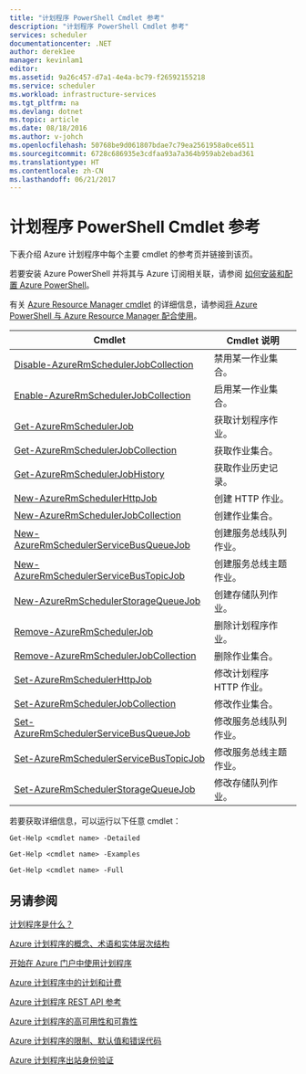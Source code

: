```yaml
---
title: "计划程序 PowerShell Cmdlet 参考"
description: "计划程序 PowerShell Cmdlet 参考"
services: scheduler
documentationcenter: .NET
author: derek1ee
manager: kevinlam1
editor: 
ms.assetid: 9a26c457-d7a1-4e4a-bc79-f26592155218
ms.service: scheduler
ms.workload: infrastructure-services
ms.tgt_pltfrm: na
ms.devlang: dotnet
ms.topic: article
ms.date: 08/18/2016
ms.author: v-johch
ms.openlocfilehash: 50768be9d061807bdae7c79ea2561958a0ce6511
ms.sourcegitcommit: 6728c686935e3cdfaa93a7a364b959ab2ebad361
ms.translationtype: HT
ms.contentlocale: zh-CN
ms.lasthandoff: 06/21/2017
---
```

# 计划程序 PowerShell Cmdlet 参考
<a id="scheduler-powershell-cmdlets-reference" class="xliff"></a>
下表介绍 Azure 计划程序中每个主要 cmdlet 的参考页并链接到该页。

若要安装 Azure PowerShell 并将其与 Azure 订阅相关联，请参阅 [如何安装和配置 Azure PowerShell](https://docs.microsoft.com/powershell/azure/overview)。 

有关 [Azure Resource Manager cmdlet](https://docs.microsoft.com/powershell/azure/overview) 的详细信息，请参阅[将 Azure PowerShell 与 Azure Resource Manager 配合使用](../powershell-azure-resource-manager.md)。

| Cmdlet | Cmdlet 说明 |
| --- | --- |
| [Disable-AzureRmSchedulerJobCollection](https://docs.microsoft.com/powershell/module/azurerm.scheduler/disable-azurermschedulerjobcollection) |禁用某一作业集合。 |
| [Enable-AzureRmSchedulerJobCollection](https://docs.microsoft.com/powershell/module/azurerm.scheduler/enable-azurermschedulerjobcollection) |启用某一作业集合。 |
| [Get-AzureRmSchedulerJob](https://docs.microsoft.com/powershell/module/azurerm.scheduler/get-azurermschedulerjob) |获取计划程序作业。 |
| [Get-AzureRmSchedulerJobCollection](https://docs.microsoft.com/powershell/module/azurerm.scheduler/get-azurermschedulerjobcollection) |获取作业集合。 |
| [Get-AzureRmSchedulerJobHistory](https://docs.microsoft.com/powershell/module/azurerm.scheduler/get-azurermschedulerjobhistory) |获取作业历史记录。 |
| [New-AzureRmSchedulerHttpJob](https://docs.microsoft.com/powershell/module/azurerm.scheduler/new-azurermschedulerhttpjob) |创建 HTTP 作业。 |
| [New-AzureRmSchedulerJobCollection](https://docs.microsoft.com/powershell/module/azurerm.scheduler/new-azurermschedulerjobcollection) |创建作业集合。 |
| [New-AzureRmSchedulerServiceBusQueueJob](https://docs.microsoft.com/powershell/module/azurerm.scheduler/new-azurermschedulerservicebusqueuejob) |创建服务总线队列作业。 |
| [New-AzureRmSchedulerServiceBusTopicJob](https://docs.microsoft.com/powershell/module/azurerm.scheduler/new-azurermschedulerservicebustopicjob) |创建服务总线主题作业。 |
| [New-AzureRmSchedulerStorageQueueJob](https://docs.microsoft.com/powershell/module/azurerm.scheduler/new-azurermschedulerstoragequeuejob) |创建存储队列作业。 |
| [Remove-AzureRmSchedulerJob](https://docs.microsoft.com/powershell/module/azurerm.scheduler/remove-azurermschedulerjob) |删除计划程序作业。 |
| [Remove-AzureRmSchedulerJobCollection](https://docs.microsoft.com/powershell/module/azurerm.scheduler/remove-azurermschedulerjobcollection) |删除作业集合。 |
| [Set-AzureRmSchedulerHttpJob](https://docs.microsoft.com/powershell/module/azurerm.scheduler/set-azurermschedulerhttpjob) |修改计划程序 HTTP 作业。 |
| [Set-AzureRmSchedulerJobCollection](https://docs.microsoft.com/powershell/module/azurerm.scheduler/set-azurermschedulerjobcollection) |修改作业集合。 |
| [Set-AzureRmSchedulerServiceBusQueueJob](https://docs.microsoft.com/powershell/module/azurerm.scheduler/set-azurermschedulerservicebusqueuejob) |修改服务总线队列作业。 |
| [Set-AzureRmSchedulerServiceBusTopicJob](https://docs.microsoft.com/powershell/module/azurerm.scheduler/set-azurermschedulerservicebustopicjob) |修改服务总线主题作业。 |
| [Set-AzureRmSchedulerStorageQueueJob](https://docs.microsoft.com/powershell/module/azurerm.scheduler/set-azurermschedulerstoragequeuejob) |修改存储队列作业。 |

若要获取详细信息，可以运行以下任意 cmdlet： 

```
Get-Help <cmdlet name> -Detailed
```
```
Get-Help <cmdlet name> -Examples
```
```
Get-Help <cmdlet name> -Full
```

## 另请参阅
<a id="see-also" class="xliff"></a>
 [计划程序是什么？](scheduler-intro.md)

 [Azure 计划程序的概念、术语和实体层次结构](scheduler-concepts-terms.md)

 [开始在 Azure 门户中使用计划程序](scheduler-get-started-portal.md)

 [Azure 计划程序中的计划和计费](scheduler-plans-billing.md)

 [Azure 计划程序 REST API 参考](https://msdn.microsoft.com/library/mt629143)

 [Azure 计划程序的高可用性和可靠性](scheduler-high-availability-reliability.md)

 [Azure 计划程序的限制、默认值和错误代码](scheduler-limits-defaults-errors.md)

 [Azure 计划程序出站身份验证](scheduler-outbound-authentication.md)

